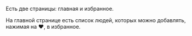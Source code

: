 Есть две страницы: главная и избранное.

На главной странице есть список людей, которых можно добавлять, нажимая на ❤️, в избранное.
